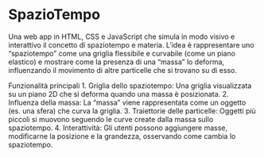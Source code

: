 # SpazioTempo
Una web app in HTML, CSS e JavaScript che simula in modo visivo e interattivo il concetto di spaziotempo e materia. L’idea è rappresentare uno “spaziotempo” come una griglia flessibile e curvabile (come un piano elastico) e mostrare come la presenza di una “massa” lo deforma, influenzando il movimento di altre particelle che si trovano su di esso.

Funzionalità principali
	1.	Griglia dello spaziotempo: Una griglia visualizzata su un piano 2D che si deforma quando una massa è posizionata.
	2.	Influenza della massa: La “massa” viene rappresentata come un oggetto (es. una sfera) che curva la griglia.
	3.	Traiettorie delle particelle: Oggetti più piccoli si muovono seguendo le curve create dalla massa sullo spaziotempo.
	4.	Interattività: Gli utenti possono aggiungere masse, modificarne la posizione e la grandezza, osservando come cambia lo spaziotempo.
